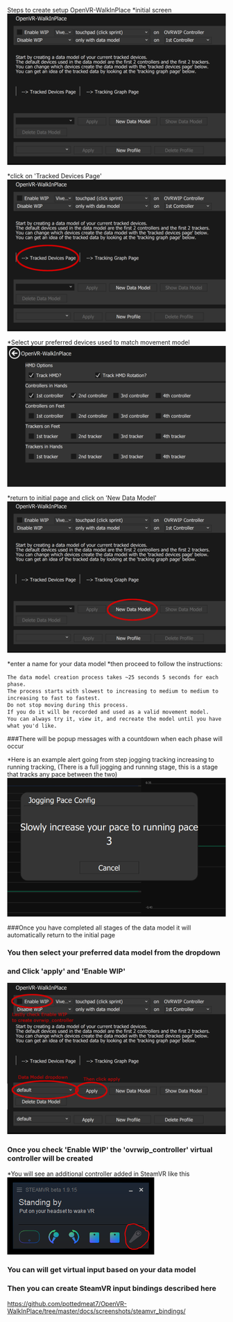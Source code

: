 Steps to create setup OpenVR-WalkInPlace
*initial screen
![Example Screenshot](ovrwip_init.png)

*click on 'Tracked Devices Page'
![Example Screenshot](ovrwip_step1.png)

*Select your preferred devices used to match movement model
![Example Screenshot](ovrwip_step2.png)

*return to initial page and click on 'New Data Model'
![Example Screenshot](ovrwip_step3.png)

*enter a name for your data model
*then proceed to follow the instructions:
```
The data model creation process takes ~25 seconds 5 seconds for each phase.
The process starts with slowest to increasing to medium to medium to increasing to fast to fastest.
Do not stop moving during this process.
If you do it will be recorded and used as a valid movement model.
You can always try it, view it, and recreate the model until you have what you'd like.
```


###There will be popup messages with a countdown when each phase will occur

*Here is an example alert going from step jogging tracking increasing to running tracking, (There is a full jogging and running stage, this is a stage that tracks any pace between the two)
![Example Screenshot](ovrwip_step4.png)


###Once you have completed all stages of the data model it will automatically return to the initial page
### You then select your preferred data model from the dropdown
### and Click 'apply' and 'Enable WIP'
![Example Screenshot](ovrwip_step5.png)

### Once you check 'Enable WIP' the 'ovrwip_controller' virtual controller will be created 
*You will see an additional controller added in SteamVR like this
![Example Screenshot](new_controller.png)

### You can will get virtual input based on your data model 
### Then you can create SteamVR input bindings described here
https://github.com/pottedmeat7/OpenVR-WalkInPlace/tree/master/docs/screenshots/steamvr_bindings/
